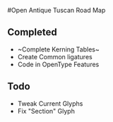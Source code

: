 #Open Antique Tuscan Road Map



## Completed
- ~Complete Kerning Tables~
- Create Common ligatures
- Code in OpenType Features


## Todo
- Tweak Current Glyphs
- Fix "Section" Glyph
